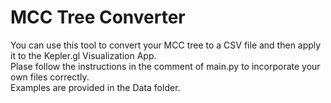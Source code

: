 # MCC Tree Converter
You can use this tool to convert your MCC tree to a CSV file and then apply it to the Kepler.gl Visualization App.\
Plase follow the instructions in the comment of main.py to incorporate your own files correctly.\
Examples are provided in the Data folder.
